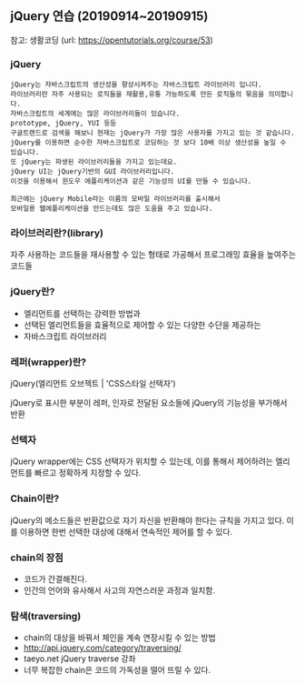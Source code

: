 ## jQuery 연습 (20190914~20190915)

참고: 생활코딩 (url: https://opentutorials.org/course/53)

### jQuery
```
jQuery는 자바스크립트의 생산성을 향상시켜주는 자바스크립트 라이브러리 입니다. 
라이브러리란 자주 사용되는 로직들을 재활용,유통 가능하도록 만든 로직들의 묶음을 의미합니다.
자바스크립트의 세계에는 많은 라이브러리들이 있습니다. 
prototype, jQuery, YUI 등등
구글트랜드로 검색을 해보니 현재는 jQuery가 가장 많은 사용자를 가지고 있는 것 같습니다.
jQuery를 이용하면 순수한 자바스크립트로 코딩하는 것 보다 10배 이상 생산성을 높일 수 있습니다. 
또 jQuery는 파생된 라이브러리들을 가지고 있는데요. 
jQuery UI는 jQuery기반의 GUI 라이브러리입니다.
이것을 이용해서 윈도우 에플리케이션과 같은 기능성의 UI를 만들 수 있습니다.

최근에는 jQuery Mobile라는 이름의 모바일 라이브러리를 출시해서 
모바일용 웹에플리케이션을 만드는데도 많은 도움을 주고 있습니다.  
```

### 라이브러리란?(library)

자주 사용하는 코드들을 재사용할 수 있는 형태로 가공해서 프로그래밍 효율을 높여주는 코드들

### jQuery란?

* 엘리먼트를 선택하는 강력한 방법과
* 선택된 엘리먼트들을 효율적으로 제어할 수 있는 다양한 수단을 제공하는
* 자바스크립트 라이브러리


### 레퍼(wrapper)란?
jQuery(엘리먼트 오브젝트 | 'CSS스타일 선택자')

jQuery로 표시한 부분이 레퍼, 인자로 전달된 요소들에 jQuery의 기능성을 부가해서 반환

### 선택자

jQuery wrapper에는 CSS 선택자가 위치할 수 있는데, 이를 통해서 제어하려는 엘리먼트를 빠르고 정확하게 지정할 수 있다.

### Chain이란?

jQuery의 메소드들은 반환값으로 자기 자신을 반환해야 한다는 규칙을 가지고 있다.
이를 이용하면 한번 선택한 대상에 대해서 연속적인 제어를 할 수 있다.

### chain의 장점

* 코드가 간결해진다.
* 인간의 언어와 유사해서 사고의 자연스러운 과정과 일치함.

### 탐색(traversing)
* chain의 대상을 바꿔서 체인을 계속 연장시킬 수 있는 방법
* http://api.jquery.com/category/traversing/
* taeyo.net jQuery traverse 강좌
* 너무 복잡한 chain은 코드의 가독성을 떨어 뜨릴 수 있다.

